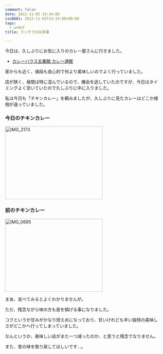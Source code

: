 ```yaml
---
comment: false
date: 2012-11-05 14:34:00
iso8601: 2012-11-05T14:34:00+09:00
tags:
  - undef
title: ランチでの出来事

---
```


<p>今日は、久しぶりにお気に入りのカレー屋さんに行きました。</p>

<ul><li><a href="http://www.5bankan.com/">カレーハウス五番館 カレー通販</a></li></ul>

<p>家からも近く、値段も良心的で何より美味しいのでよく行っていました。</p>

<p>店が狭く、昼間は特に混んでいるので、機会を逃していたのですが、今日はタイミングよく空いていたので久しぶりに中に入りました。</p>

<p>私は今日も「チキンカレー」を頼みましたが、久しぶりに見たカレーはどこか様相が違っていました。</p>

<h3>今日のチキンカレー</h3>

<p><a href="http://www.flickr.com/photos/33967289@N07/8156739961/" title="IMG_2173 by nqou.net, on Flickr"><img src="http://farm9.staticflickr.com/8058/8156739961_47243317ee_n.jpg" width="320" height="240" alt="IMG_2173"></a></p>

<h3>前のチキンカレー</h3>

<p><a href="http://www.flickr.com/photos/33967289@N07/8156783082/" title="IMG_0695 by nqou.net, on Flickr"><img src="http://farm8.staticflickr.com/7264/8156783082_e1891c4c92_n.jpg" width="320" height="240" alt="IMG_0695"></a></p>

<p>まあ、並べてみるとよくわかりませんが。</p>

<p>ただ、残念ながら味の方も首を傾げる事になりました。</p>

<p>コクというか甘みがかなり控えめになっており、甘いけれども辛い独特の美味しさがどこかへ行ってしまっていました。</p>

<p>なんというか、美味しい店がまた一つ減ったのか、と思うと残念でなりません。</p>

<p>また、昔の味を取り戻してほしいです…。</p>
    	
